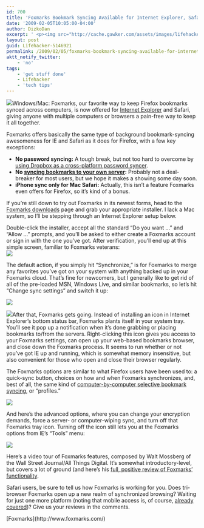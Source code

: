 ```yaml
---
id: 700
title: 'Foxmarks Bookmark Syncing Available for Internet Explorer, Safari'
date: '2009-02-05T10:05:00-04:00'
author: DizkoDan
excerpt: ' <p><img src="http://cache.gawker.com/assets/images/lifehacker/2009/02/foxmarks_ie_splash.png" width="504" height="215" style="display:block;" />Windows/Mac: Foxmarks, our favorite way to keep Firefox bookmarks synced across computers, is now offered for <a class="autolink" title="Click here to read more posts tagged INTERNET EXPLORER" href="http://lifehacker.com/tag/internet-explorer/">Internet Explorer</a> and Safari, giving anyone with multiple computers or browsers a pain-free way to keep it all together.</p> <p>Foxmarks offers basically the same type of background bookmark-syncing awesomeness for IE and Safari as it does for Firefox, with a few key exceptions:</p> <ul> <li><strong>No password syncing:</strong> A tough break, but not too hard to overcome by <a href="http://lifehacker.com/5063176/how-to-use-dropbox-as-the-ultimate-password-syncer">using Dropbox as a cross-platform password syncer</a>.</li> <li><strong>No <a href="http://lifehacker.com/software/bookmarks/hack-attack-back-up-and-sync-your-firefox-bookmarks-with-your-personal-server-235519.php">syncing bookmarks to your own server</a>:</strong> Probably not a deal-breaker for most users, but we hope it makes a showing some day soon.</li> <li><strong>iPhone sync only for Mac Safari:</strong> Actually, this isn''t a feature Foxmarks even offers for Firefox, so it''s kind of a bonus.</li> </ul> <br /> If you''re still down to try out Foxmarks in its newest forms, head to the <a href="http://download.foxmarks.com/download/all">Foxmarks downloads</a> page and grab your appropriate installer. I lack a Mac system, so I''ll be stepping through an Internet Explorer setup below. <p>Double-click the installer, accept all the standard "Do you want ..." and "Allow ..." prompts, and you''ll be asked to either create a Foxmarks account or sign in with the one you''ve got. After verification, you''ll end up at this simple screen, familiar to Foxmarks veterans:<br /> <img src="http://cache.gawker.com/assets/images/lifehacker/2009/02/foxmarks1.png" width="516" height="225" class="center" align="center"/><br /></p> <p>The default action, if you simply hit "Synchronize," is for Foxmarks to merge any favorites you''ve got on your system with anything backed up in your Foxmarks cloud. That''s fine for newcomers, but I generally like to get rid of all of the pre-loaded MSN, Windows Live, and similar bookmarks, so let''s hit "Change sync settings" and switch it up:</p> <p><img src="http://cache.gawker.com/assets/images/lifehacker/2009/02/foxmarks2.png" width="510" height="265" class="center" align="center"/><br /></p> <p><img src="http://cache.gawker.com/assets/images/lifehacker/2009/02/foxmarks3.png" width="342" height="123"/>After that, Foxmarks gets going. Instead of installing an icon in Internet Explorer''s bottom status bar, Foxmarks plants itself in your system tray. You''ll see it pop up a notification when it''s done grabbing or placing bookmarks to/from the servers. Right-clicking this icon gives you access to your Foxmarks settings, can open up your web-based bookmarks browser, and close down the Foxmarks process. It seems to run whether or not you''ve got IE up and running, which is somewhat memory insensitive, but also convenient for those who open and close their browser regularly.</p> <p>The Foxmarks options are similar to what Firefox users have been used to: a quick-sync button, choices on how and when Foxmarks synchronizes, and, best of all, the same kind of <a href="http://lifehacker.com/398099/foxmarks-gets-selective-bookmark-syncing">computer-by-computer selective bookmark syncing</a>, or "profiles."</p> <p><img src="http://cache.gawker.com/assets/images/lifehacker/2009/02/foxmarks4.png" width="438" height="475" class="center" align="center"/><br /></p> <p>And here''s the advanced options, where you can change your encryption demands, force a server- or computer-wiping sync, and turn off that Foxmarks tray icon. Turning off the icon still lets you at the Foxmarks options from IE''s "Tools" menu:</p> <p><img src="http://cache.gawker.com/assets/images/lifehacker/2009/02/foxmarks5.png" width="468" height="479" class="center" align="center"/><br /></p> <p>Here''s a video tour of Foxmarks features, composed by Walt Mossberg of the Wall Street Journal/All Things Digital. It''s somewhat introductory-level, but covers a lot of ground (and here''s his <a href="http://ptech.allthingsd.com/20090204/synchronizing-your-bookmarks-on-all-your-pcs/">full, positive review of Foxmarks'' functionality</a>.</p> <p></p> <p>Safari users, be sure to tell us how Foxmarks is working for you. Does tri-browser Foxmarks open up a new realm of synchronized browsing? Waiting for just one more platform (noting that mobile access is, of course, <a href="http://lifehacker.com/5054193/foxmarks-takes-your-bookmarks-mobile">already covered</a>)? Give us your reviews in the comments.</p> <div class="related"><a href="http://www.foxmarks.com/">Foxmarks</a></div> '
layout: post
guid: Lifehacker-5146921
permalink: /2009/02/05/foxmarks-bookmark-syncing-available-for-internet-explorer-safari/
aktt_notify_twitter:
    - 'no'
tags:
    - 'get stuff done'
    - Lifehacker
    - 'tech tips'
---
```


![](http://cache.gawker.com/assets/images/lifehacker/2009/02/foxmarks_ie_splash.png)Windows/Mac: Foxmarks, our favorite way to keep Firefox bookmarks synced across computers, is now offered for [Internet Explorer](http://lifehacker.com/tag/internet-explorer/ "Click here to read more posts tagged INTERNET EXPLORER") and Safari, giving anyone with multiple computers or browsers a pain-free way to keep it all together.

Foxmarks offers basically the same type of background bookmark-syncing awesomeness for IE and Safari as it does for Firefox, with a few key exceptions:

- **No password syncing:** A tough break, but not too hard to overcome by [using Dropbox as a cross-platform password syncer](http://lifehacker.com/5063176/how-to-use-dropbox-as-the-ultimate-password-syncer).
- **No [syncing bookmarks to your own server](http://lifehacker.com/software/bookmarks/hack-attack-back-up-and-sync-your-firefox-bookmarks-with-your-personal-server-235519.php):** Probably not a deal-breaker for most users, but we hope it makes a showing some day soon.
- **iPhone sync only for Mac Safari:** Actually, this isn’t a feature Foxmarks even offers for Firefox, so it’s kind of a bonus.

 If you’re still down to try out Foxmarks in its newest forms, head to the [Foxmarks downloads](http://download.foxmarks.com/download/all) page and grab your appropriate installer. I lack a Mac system, so I’ll be stepping through an Internet Explorer setup below.

Double-click the installer, accept all the standard “Do you want …” and “Allow …” prompts, and you’ll be asked to either create a Foxmarks account or sign in with the one you’ve got. After verification, you’ll end up at this simple screen, familiar to Foxmarks veterans:  
![](http://cache.gawker.com/assets/images/lifehacker/2009/02/foxmarks1.png)

The default action, if you simply hit “Synchronize,” is for Foxmarks to merge any favorites you’ve got on your system with anything backed up in your Foxmarks cloud. That’s fine for newcomers, but I generally like to get rid of all of the pre-loaded MSN, Windows Live, and similar bookmarks, so let’s hit “Change sync settings” and switch it up:

![](http://cache.gawker.com/assets/images/lifehacker/2009/02/foxmarks2.png)

![](http://cache.gawker.com/assets/images/lifehacker/2009/02/foxmarks3.png)After that, Foxmarks gets going. Instead of installing an icon in Internet Explorer’s bottom status bar, Foxmarks plants itself in your system tray. You’ll see it pop up a notification when it’s done grabbing or placing bookmarks to/from the servers. Right-clicking this icon gives you access to your Foxmarks settings, can open up your web-based bookmarks browser, and close down the Foxmarks process. It seems to run whether or not you’ve got IE up and running, which is somewhat memory insensitive, but also convenient for those who open and close their browser regularly.

The Foxmarks options are similar to what Firefox users have been used to: a quick-sync button, choices on how and when Foxmarks synchronizes, and, best of all, the same kind of [computer-by-computer selective bookmark syncing](http://lifehacker.com/398099/foxmarks-gets-selective-bookmark-syncing), or “profiles.”

![](http://cache.gawker.com/assets/images/lifehacker/2009/02/foxmarks4.png)

And here’s the advanced options, where you can change your encryption demands, force a server- or computer-wiping sync, and turn off that Foxmarks tray icon. Turning off the icon still lets you at the Foxmarks options from IE’s “Tools” menu:

![](http://cache.gawker.com/assets/images/lifehacker/2009/02/foxmarks5.png)

Here’s a video tour of Foxmarks features, composed by Walt Mossberg of the Wall Street Journal/All Things Digital. It’s somewhat introductory-level, but covers a lot of ground (and here’s his [full, positive review of Foxmarks’ functionality](http://ptech.allthingsd.com/20090204/synchronizing-your-bookmarks-on-all-your-pcs/).

Safari users, be sure to tell us how Foxmarks is working for you. Does tri-browser Foxmarks open up a new realm of synchronized browsing? Waiting for just one more platform (noting that mobile access is, of course, [already covered](http://lifehacker.com/5054193/foxmarks-takes-your-bookmarks-mobile))? Give us your reviews in the comments.

<div class="related">[Foxmarks](http://www.foxmarks.com/)</div>